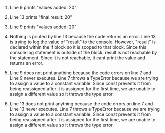 1) Line 9 prints "values added: 20"

2) Line 13 prints "final result: 20"

3) Line 9 prints "values added: 20"

4) Nothing is printed by line 13 because the code returns an error. Line 13 is trying to log the value of "result" to the console. However, "result" is declared within the if block so it is scoped to that block. Since this console.log statement is outside of the block, result is not reachable by the statement. Since it is not reachable, it cant print the value and returns an error.

5) Line 9 does not print anything because the code errors on line 7 and Line 9 never executes. Line 7 throws a TypeError because we are trying to assign a value to a constant variable. Since const prevents it from being reassigned after it is assigned for the first time, we are unable to assign a different value so it throws the type error.

6) Line 13 does not print anything because the code errors on line 7 and Line 13 never executes. Line 7 throws a TypeError because we are trying to assign a value to a constant variable. Since const prevents it from being reassigned after it is assigned for the first time, we are unable to assign a different value so it throws the type error.